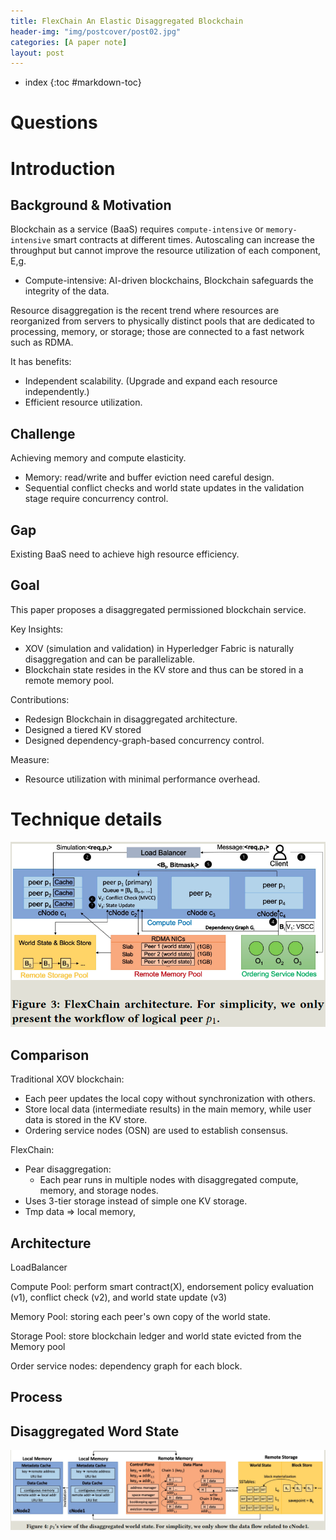 ```yaml
---
title: FlexChain An Elastic Disaggregated Blockchain
header-img: "img/postcover/post02.jpg"
categories: [A paper note]
layout: post
---
```

- index
{:toc #markdown-toc}


# Questions


# Introduction

## Background & Motivation

Blockchain as a service (BaaS) requires `compute-intensive` or `memory-intensive` smart contracts at different times. Autoscaling can increase the throughput but cannot improve the resource utilization of each component, E,g.

- Compute-intensive: AI-driven blockchains, Blockchain safeguards the integrity of the data.

Resource disaggregation is the recent trend where resources are reorganized from servers to physically distinct pools that are dedicated to processing, memory, or storage; those are connected to a fast network such as RDMA.

It has benefits:

- Independent scalability. (Upgrade and expand each resource independently.)
- Efficient resource utilization.

## Challenge

Achieving memory and compute elasticity.

- Memory: read/write and buffer eviction need careful design. 
- Sequential conflict checks and world state updates in the validation stage require concurrency control.

## Gap

Existing BaaS need to achieve high resource efficiency. 

## Goal

This paper proposes a disaggregated permissioned blockchain service. 

Key Insights:

- XOV (simulation and validation) in Hyperledger Fabric is naturally disaggregation and can be parallelizable.
- Blockchain state resides in the KV store and thus can be stored in a remote memory pool.

Contributions:

- Redesign Blockchain in disaggregated architecture.
- Designed a tiered KV stored
- Designed dependency-graph-based concurrency control.

Measure:

- Resource utilization with minimal performance overhead.

# Technique details

![image-20221227134822469](../../img/a_img_store/image-20221227134822469.png)

## Comparison

Traditional XOV blockchain:

- Each peer updates the local copy without synchronization with others.
- Store local data (intermediate results) in the main memory, while user data is stored in the KV store.
- Ordering service nodes (OSN) are used to establish consensus.

FlexChain:

- Pear disaggregation: 
  - Each pear runs in multiple nodes with disaggregated compute, memory, and storage nodes.
-  Uses 3-tier storage instead of simple one KV storage.
  - Tmp data => local memory, 

## Architecture

LoadBalancer

Compute Pool: perform smart contract(X), endorsement policy evaluation (v1), conflict check (v2), and world state update (v3)

Memory Pool: storing each peer's own copy of the world state.

Storage Pool: store blockchain ledger and world state evicted from the Memory pool

Order service nodes: dependency graph for each block. 

## Process



## Disaggregated Word State

![image-20230126161426697](../../img/a_img_store/image-20230126161426697.png)









